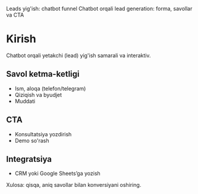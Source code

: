 Leads yig'ish: chatbot funnel
Chatbot orqali lead generation: forma, savollar va CTA
# Kirish
Chatbot orqali yetakchi (lead) yig'ish samarali va interaktiv.

## Savol ketma-ketligi
- Ism, aloqa (telefon/telegram)
- Qiziqish va byudjet
- Muddati

## CTA
- Konsultatsiya yozdirish
- Demo so'rash

## Integratsiya
- CRM yoki Google Sheets’ga yozish

Xulosa: qisqa, aniq savollar bilan konversiyani oshiring.
